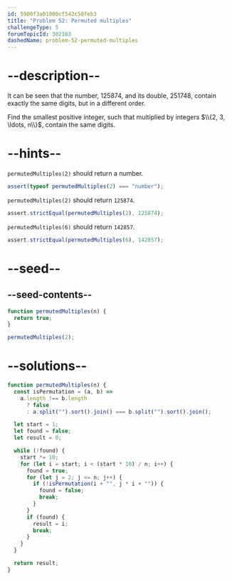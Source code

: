 ```yaml
---
id: 5900f3a01000cf542c50feb3
title: "Problem 52: Permuted multiples"
challengeType: 5
forumTopicId: 302163
dashedName: problem-52-permuted-multiples
---
```


# --description--

It can be seen that the number, 125874, and its double, 251748, contain exactly the same digits, but in a different order.

Find the smallest positive integer, such that multiplied by integers $\\{2, 3, \ldots, n\\}$, contain the same digits.

# --hints--

`permutedMultiples(2)` should return a number.

```js
assert(typeof permutedMultiples(2) === "number");
```

`permutedMultiples(2)` should return `125874`.

```js
assert.strictEqual(permutedMultiples(2), 125874);
```

`permutedMultiples(6)` should return `142857`.

```js
assert.strictEqual(permutedMultiples(6), 142857);
```

# --seed--

## --seed-contents--

```js
function permutedMultiples(n) {
  return true;
}

permutedMultiples(2);
```

# --solutions--

```js
function permutedMultiples(n) {
  const isPermutation = (a, b) =>
    a.length !== b.length
      ? false
      : a.split("").sort().join() === b.split("").sort().join();

  let start = 1;
  let found = false;
  let result = 0;

  while (!found) {
    start *= 10;
    for (let i = start; i < (start * 10) / n; i++) {
      found = true;
      for (let j = 2; j <= n; j++) {
        if (!isPermutation(i + "", j * i + "")) {
          found = false;
          break;
        }
      }
      if (found) {
        result = i;
        break;
      }
    }
  }

  return result;
}
```
